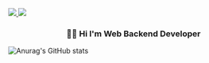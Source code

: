 <a href="https://ambitious-case-185.notion.site/4a31d20358e14831b4c8c5685ce01a88?pvs=4" target="_blank">
<img src="https://img.shields.io/badge/Notion-000000?style=for-the-badge&logo=Notion&logoColor=white">
</a>
<a href="https://velog.io/@whddlsk123" target="_blank"><img src="https://img.shields.io/badge/Velog-20C997?style=for-the-badge&logo=Velog&logoColor=white"></a>

<h3 align="center">👋🏻 Hi I'm Web Backend Developer </h3>





![Anurag's GitHub stats](https://github-readme-stats.vercel.app/api?username=Function3333&show_icons=true&theme=radical)

